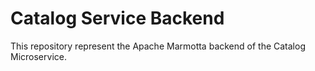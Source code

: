 # Catalog Service Backend
This repository represent the Apache Marmotta backend of the Catalog Microservice.
